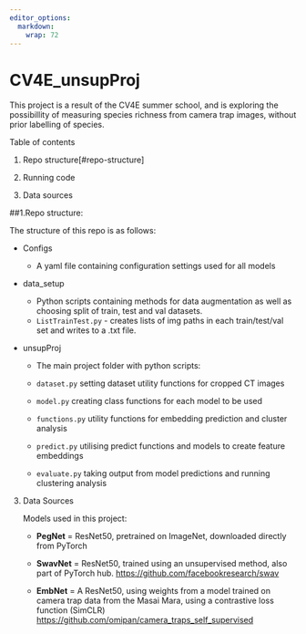 ```yaml
---
editor_options: 
  markdown: 
    wrap: 72
---
```


# CV4E_unsupProj

This project is a result of the CV4E summer school, and is exploring the
possibillity of measuring species richness from camera trap images,
without prior labelling of species.

Table of contents

1.  Repo structure[#repo-structure]

2.  Running code

3.  Data sources

##1.Repo structure:

The structure of this repo is as follows:

-   Configs

    -   A yaml file containing configuration settings used for all
        models

-   data_setup

    -   Python scripts containing methods for data augmentation as well
        as choosing split of train, test and val datasets.
    -   `ListTrainTest.py` - creates lists of img paths in each
        train/test/val set and writes to a .txt file.

-   unsupProj

    -   The main project folder with python scripts:

    -   `dataset.py` setting dataset utility functions for cropped CT
        images

    -   `model.py` creating class functions for each model to be used

    -   `functions.py` utility functions for embedding prediction and
        cluster analysis

    -   `predict.py` utilising predict functions and models to create
        feature embeddings

    -   `evaluate.py` taking output from model predictions and running
        clustering analysis

3.  Data Sources

    Models used in this project:

    -   **PegNet** = ResNet50, pretrained on ImageNet, downloaded
        directly from PyTorch

    -   **SwavNet** = ResNet50, trained using an unsupervised method,
        also part of PyTorch hub.
        <https://github.com/facebookresearch/swav>

    -   **EmbNet** = A ResNet50, using weights from a model trained on
        camera trap data from the Masai Mara, using a contrastive loss
        function (SimCLR)
        <https://github.com/omipan/camera_traps_self_supervised>
